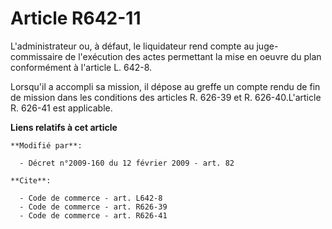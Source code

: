# Article R642-11

L'administrateur ou, à défaut, le liquidateur rend compte au juge-commissaire de l'exécution des actes permettant la mise en
oeuvre du plan conformément à l'article L. 642-8. 

Lorsqu'il a accompli sa mission, il dépose au greffe un compte rendu de fin de mission dans les conditions des articles R.
626-39 et R. 626-40.L'article R. 626-41 est applicable.

**Liens relatifs à cet article**

	**Modifié par**:

	  - Décret n°2009-160 du 12 février 2009 - art. 82

	**Cite**:

	  - Code de commerce - art. L642-8
	  - Code de commerce - art. R626-39
	  - Code de commerce - art. R626-41
